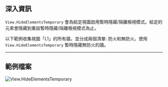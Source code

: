 ## 深入資訊
`View.HideElementsTemporary` 會為給定視圖啟用暫時隱藏/隔離檢視模式。給定的元素會隱藏到重設暫時隱藏/隔離檢視模式為止。

以下範例收集視圖「L1」的所有牆，並分成兩個清單: 防火和無防火。使用 `View.HideElementsTemporary` 暫時隱藏無防火的牆。
___
## 範例檔案

![View.HideElementsTemporary](./Revit.Elements.Views.View.HideElementsTemporary_img.jpg)
